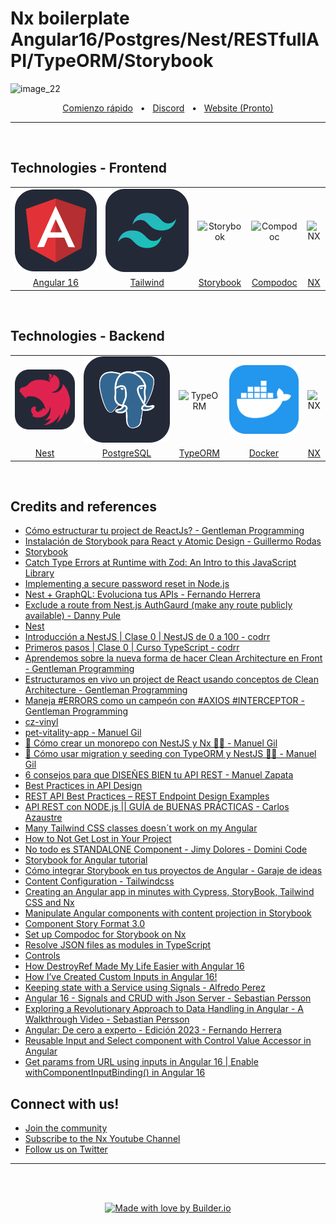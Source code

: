# Nx boilerplate Angular16/Postgres/Nest/RESTfullAPI/TypeORM/Storybook

![image_22](https://user-images.githubusercontent.com/10075532/227379966-f688681c-ea72-44e3-afb9-357b4c05178d.png)

<div align="center">
  <a href="https://github.com/Indie-Creator-Community/indie-creators-community/wiki/1-%C2%B7-Bienvenid@-%F0%9F%91%8B" target="_blank">Comienzo rápido</a>
  <span>&nbsp;&nbsp;•&nbsp;&nbsp;</span>
  <a href="https://discord.gg/77guznJ8mZ" target="_blank">Discord</a>
  <span>&nbsp;&nbsp;•&nbsp;&nbsp;</span>
  <a href="https://discord.gg/77guznJ8mZ" target="_blank">Website (Pronto)</a>
  <br />
</div>

---

<br />

## Technologies - Frontend

|                                                                                                                                    |                                                                                                                                         |                                                                          |                                                                              |                                                                                |
| :--------------------------------------------------------------------------------------------------------------------------------: | :-------------------------------------------------------------------------------------------------------------------------------------: | :----------------------------------------------------------------------: | :--------------------------------------------------------------------------: | :----------------------------------------------------------------------------: |
| ![Angular](https://raw.githubusercontent.com/tandpfun/skill-icons/59059d9d1a2c092696dc66e00931cc1181a4ce1f/icons/Angular-Dark.svg) | ![Tailwind](https://raw.githubusercontent.com/tandpfun/skill-icons/59059d9d1a2c092696dc66e00931cc1181a4ce1f/icons/TailwindCSS-Dark.svg) | ![Storybook](https://avatars.githubusercontent.com/u/22632046?s=200&v=4) | ![Compodoc](https://compodoc.app/assets/img/compodoc-vectorise-inverted.svg) | ![NX](https://icons-for-free.com/download-icon-Nx-1324888747599639247_256.ico) |
|                                                 [Angular 16](https://angular.io/)                                                  |                                                  [Tailwind](https://tailwindcss.com/)                                                   |                  [Storybook](https://storybook.js.org/)                  |                      [Compodoc](https://compodoc.app/)                       |                             [NX](https://nx.dev/)                              |

<br />

## Technologies - Backend

|                                                                                                                                |                                                                                                                                          |                                                                                    |                                                                                                                             |                                                                                |
| :----------------------------------------------------------------------------------------------------------------------------: | :--------------------------------------------------------------------------------------------------------------------------------------: | :--------------------------------------------------------------------------------: | :-------------------------------------------------------------------------------------------------------------------------: | :----------------------------------------------------------------------------: |
| ![Nest](https://raw.githubusercontent.com/tandpfun/skill-icons/59059d9d1a2c092696dc66e00931cc1181a4ce1f/icons/NestJS-Dark.svg) | ![PostgreSQL](https://raw.githubusercontent.com/tandpfun/skill-icons/59059d9d1a2c092696dc66e00931cc1181a4ce1f/icons/PostgreSQL-Dark.svg) | ![TypeORM](https://seeklogo.com/images/T/typeorm-logo-F243B34DEE-seeklogo.com.png) | ![Docker](https://raw.githubusercontent.com/tandpfun/skill-icons/59059d9d1a2c092696dc66e00931cc1181a4ce1f/icons/Docker.svg) | ![NX](https://icons-for-free.com/download-icon-Nx-1324888747599639247_256.ico) |
|                                                  [Nest](https://nestjs.com/)                                                   |                                                [PostgreSQL](https://www.postgresql.org/)                                                 |                           [TypeORM](https://typeorm.io/)                           |                                              [Docker](https://www.docker.com/)                                              |                             [NX](https://nx.dev/)                              |

<br />

## Credits and references

- [Cómo estructurar tu project de ReactJs? - Gentleman Programming](https://youtu.be/5LqhlCd2_nE)
- [Instalación de Storybook para React y Atomic Design - Guillermo Rodas](https://youtu.be/zfxP2VvP_Dw)
- [Storybook](https://storybook.js.org/)
- [Catch Type Errors at Runtime with Zod: An Intro to this JavaScript Library](https://youtu.be/evX18f-n4AI)
- [Implementing a secure password reset in Node.js](https://blog.logrocket.com/implementing-secure-password-reset-node-js/)
- [Nest + GraphQL: Evoluciona tus APIs - Fernando Herrera](https://www.udemy.com/course/nest-graphql/)
- [Exclude a route from Nest.js AuthGaurd (make any route publicly available) - Danny Pule](https://dev.to/dannypule/exclude-route-from-nest-js-authgaurd-h0)
- [Nest](https://docs.nestjs.com/)
- [Introducción a NestJS | Clase 0 | NestJS de 0 a 100 - codrr](https://youtu.be/X-59-aXgFH4)
- [Primeros pasos | Clase 0 | Curso TypeScript - codrr](https://youtu.be/pwrv5D2bXJM)
- [Aprendemos sobre la nueva forma de hacer Clean Architecture en Front - Gentleman Programming](https://youtu.be/MAL7a_aXhxE)
- [Estructuramos en vivo un project de React usando conceptos de Clean Architecture - Gentleman Programming](https://youtu.be/XEcZaKK38fg)
- [Maneja #ERRORS como un campeón con #AXIOS #INTERCEPTOR - Gentleman Programming](https://youtu.be/axtI0lURwAw)
- [cz-vinyl](https://github.com/Exlint/cz-vinyl)
- [pet-vitality-app - Manuel Gil](https://github.com/ManuelGil/pet-vitality-app)
- [🐾 Cómo crear un monorepo con NestJS y Nx 🐱‍👤 - Manuel Gil](https://www.youtube.com/live/GAz0uW2ag7o?feature=share)
- [🐾 Cómo usar migration y seeding con TypeORM y NestJS 🐱‍👤 - Manuel Gil](https://www.youtube.com/live/NuHEU1Uw3Vg?feature=share)
- [6 consejos para que DISEÑES BIEN tu API REST - Manuel Zapata](https://youtu.be/bUmy7Nvsh4s)
- [Best Practices in API Design](https://swagger.io/resources/articles/best-practices-in-api-design/)
- [REST API Best Practices – REST Endpoint Design Examples](https://www.freecodecamp.org/news/rest-api-best-practices-rest-endpoint-design-examples/)
- [API REST con NODE.js || GUÍA de BUENAS PRÁCTICAS - Carlos Azaustre](https://youtu.be/qFmwRriNJWs)
- [Many Tailwind CSS classes doesn´t work on my Angular](https://stackoverflow.com/questions/71384038/many-tailwind-css-classes-doesn%C2%B4t-work-on-my-angular-12-project)
- [How to Not Get Lost in Your Project](https://blog.bitsrc.io/how-not-get-lost-in-my-project-feature-based-folder-structure-in-angular-16-35091577f30c)
- [No todo es STANDALONE Component - Jimy Dolores - Domini Code](https://www.youtube.com/live/sQwzR3gvETc?feature=share)
- [Storybook for Angular tutorial](https://storybook.js.org/tutorials/intro-to-storybook/angular/en/get-started/)
- [Cómo integrar Storybook en tus proyectos de Angular - Garaje de ideas](https://youtu.be/WHh0FMNFxbY)
- [Content Configuration - Tailwindcss](https://tailwindcss.com/docs/content-configuration)
- [Creating an Angular app in minutes with Cypress, StoryBook, Tailwind CSS and Nx](https://medium.com/ngconf/creating-an-angular-app-in-minutes-with-cypress-storybook-tailwind-css-and-nx-2105fb22f3e1)
- [Manipulate Angular components with content projection in Storybook](https://tsvetan.dev/blog/article/render-angular-components-with-ng-content-in-storybook/)
- [Component Story Format 3.0](https://storybook.js.org/blog/component-story-format-3-0/)
- [Set up Compodoc for Storybook on Nx](https://nx.dev/packages/storybook/documents/angular-storybook-compodoc)
- [Resolve JSON files as modules in TypeScript](https://koenwoortman.com/typescript-import-json-file-as-module/)
- [Controls](https://storybook.js.org/docs/angular/essentials/controls)
- [How DestroyRef Made My Life Easier with Angular 16](https://blog.bitsrc.io/how-destroyref-made-my-life-easier-with-angular-16-3b9ee9f54018)
- [How I’ve Created Custom Inputs in Angular 16!](https://blog.bitsrc.io/how-ive-created-custom-inputs-in-angular-16-43f4c2d37d07)
- [Keeping state with a Service using Signals - Alfredo Perez](https://medium.com/ngconf/keeping-state-with-a-service-using-signals-bee652158ecf)
- [Angular 16 - Signals and CRUD with Json Server - Sebastian Persson](https://youtu.be/xS1bpSnNv_U?si=c3drSS-2EAfZEFy3)
- [Exploring a Revolutionary Approach to Data Handling in Angular - A Walkthrough Video - Sebastian Persson](https://youtu.be/iMOsdz-T7_o?si=Dae0g0mURq1qncvf)
- [Angular: De cero a experto - Edición 2023 - Fernando Herrera](https://www.udemy.com/course/angular-fernando-herrera/)
- [Reusable Input and Select component with Control Value Accessor in Angular](https://youtu.be/N2nOUBwBwyU?si=qmBskNlQHmSF_dzB)
- [Get params from URL using inputs in Angular 16 | Enable withComponentInputBinding() in Angular 16](https://youtu.be/4Bc7rHcarOc?si=qMl5718Bk-K7NEAz)

## Connect with us!

- [Join the community](https://nx.dev/community)
- [Subscribe to the Nx Youtube Channel](https://www.youtube.com/@nxdevtools)
- [Follow us on Twitter](https://twitter.com/nxdevtools)

---

<br>
<br>
<p align="center">
   <a href="https://discord.gg/77guznJ8mZ">
      <picture>
         <source media="(prefers-color-scheme: dark)" srcset="https://github.com/Tech-Code1/My-CV/assets/61479618/d2ae7bab-5437-4fbd-a257-33734b303f6b">
         <img width="250" alt="Made with love by Builder.io" src="https://github.com/Tech-Code1/My-CV/assets/61479618/e2b47ff4-3b0a-46ef-9ef8-2698ca15757a">
       </picture>
   </a>
</p>
